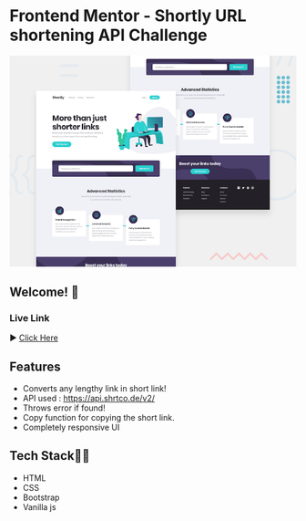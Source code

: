 # Frontend Mentor - Shortly URL shortening API Challenge

![Design preview for the Shortly URL shortening API coding challenge](./design/desktop-preview.jpg)

## Welcome! 👋

### Live Link
▶️ <a href="https://vikaspundir24.github.io/Url-shortening-api-master/">Click Here</a>

## Features

- Converts any lengthy link in short link!
- API used : https://api.shrtco.de/v2/ 
- Throws error if found!
- Copy function for copying the short link.
- Completely responsive UI

## Tech Stack👩‍💻

- HTML
- CSS
- Bootstrap
- Vanilla js


